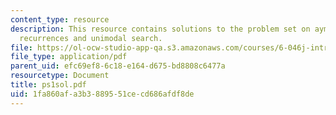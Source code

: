 ```yaml
---
content_type: resource
description: This resource contains solutions to the problem set on aymptotic notation,
  recurrences and unimodal search.
file: https://ol-ocw-studio-app-qa.s3.amazonaws.com/courses/6-046j-introduction-to-algorithms-sma-5503-fall-2005/1fa860afa3b3889551cecd686afdf8de_ps1sol.pdf
file_type: application/pdf
parent_uid: efc69ef8-6c18-e164-d675-bd8808c6477a
resourcetype: Document
title: ps1sol.pdf
uid: 1fa860af-a3b3-8895-51ce-cd686afdf8de
---
```

